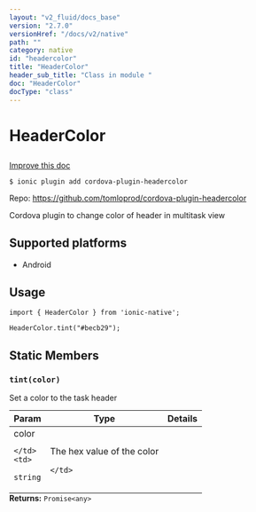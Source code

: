 ```yaml
---
layout: "v2_fluid/docs_base"
version: "2.7.0"
versionHref: "/docs/v2/native"
path: ""
category: native
id: "headercolor"
title: "HeaderColor"
header_sub_title: "Class in module "
doc: "HeaderColor"
docType: "class"
---
```








<h1 class="api-title">
  
  HeaderColor
  

  

  </h1>

<a class="improve-v2-docs" href="http://github.com/driftyco/ionic-native/edit/master/src/plugins/headercolor.ts#L0">
  Improve this doc
</a>



<!-- decorators -->





<pre><code>$ ionic plugin add cordova-plugin-headercolor</code></pre>
<p>Repo:
  <a href="https://github.com/tomloprod/cordova-plugin-headercolor">
    https://github.com/tomloprod/cordova-plugin-headercolor
  </a>
</p>

<!-- description -->

<p>Cordova plugin to change color of header in multitask view</p>


<!-- @platforms tag -->
<h2>Supported platforms</h2>

<ul>
  <li>Android</li>
</ul>

<!-- @platforms tag end -->


<!-- if doc.decorators -->

<!-- @usage tag -->

<h2>Usage</h2>

<pre><code class="lang-typescript">import { HeaderColor } from &#39;ionic-native&#39;;

HeaderColor.tint(&quot;#becb29&quot;);
</code></pre>




<!-- @property tags -->


<h2>Static Members</h2>

<div id="tint"></div>
<h3><code>tint(color)</code>
  
</h3>




Set a color to the task header


<table class="table param-table" style="margin:0;">
  <thead>
  <tr>
    <th>Param</th>
    <th>Type</th>
    <th>Details</th>
  </tr>
  </thead>
  <tbody>
  
  <tr>
    <td>
      color
      
      
    </td>
    <td>
      
<code>string</code>
    </td>
    <td>
      <p>The hex value of the color</p>

      
    </td>
  </tr>
  
  </tbody>
</table>





<div class="return-value" markdown="1">
  <i class="icon ion-arrow-return-left"></i>
  <b>Returns:</b> 
<code>Promise&lt;any&gt;</code> 
</div>




<!-- methods on the class -->



<!-- other classes -->

<!-- end other classes -->

<!-- interfaces -->

<!-- end interfaces -->

<!-- related link --><!-- end content block -->


<!-- end body block -->


